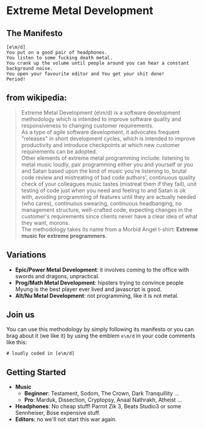 # Extreme Metal Development

## The Manifesto

    [e\m/d]
    You put on a good pair of headphones.  
    You listen to some fucking death metal.  
    You crank up the volume until people around you can hear a constant background noise.  
    You open your favourite editor and You get your shit done!  
    Period!
    


## from wikipedia:
> Extreme Metal Development (e\m/d) is a software development methodology which is intended to improve software quality and responsiveness to changing customer requirements.  
> As a type of agile software development, it advocates frequent "releases" in short development cycles, which is intended to improve productivity and introduce checkpoints at which new customer requirements can be adopted.    
> Other elements of extreme metal programming include: listening to metal music loudly, pair programming either you and yourself or you and Satan based upon the kind of music you're listening to, brutal code review and mistreating of bad code authors', continuous quality check of your colleagues music tastes (mistreat them if they fail), unit testing of code just when you need and feeling to and Satan is ok with, avoiding programming of features until they are actually needed (who cares), continuous swearing, continuous headbanging, no management structure, well-crafted code, expecting changes in the customer's requirements since clients never have a clear idea of what they want, morons.   
> The methodology takes its name from a Morbid Angel t-shirt: **Extreme music for extreme programmers**.



## Variations

- **Epic/Power Metal Development**: it involves coming to the office with swords and dragons, unpractical.
- **Prog/Math Metal Development**: hipsters trying to convince people Myung is the best player ever lived and javascript is good.
- **Alt/Nu Metal Development**: not programming, like it is not metal.


## Join us
You can use this methodology by simply following its manifesto or you can brag about it (we like it) by using the emblem `e\m/d` in your code comments like this:

`# loudly coded in [e\m/d]`



## Getting Started
- **Music**
    - **Beginner**: Testament, Sodom, The Crown, Dark Tranquillity ...   
    - **Pro**: Marduk, Dissection, Cryptopsy, Anaal Nathrakh, Atheist ...   
- **Headphones**: No cheap stuff! Parrot Zik 3, Beats Studio3 or some Sennheiser, Bose expensive stuff.
- **Editors**: no we'll not start this war again.


